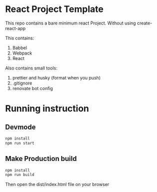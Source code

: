# React Project Template

This repo contains a bare minimum react Project. Without using create-react-app

This contains:

1. Babbel
2. Webpack
3. React

Also contains small tools:

1. prettier and husky (format when you push)
2. .gitignore
3. renovate bot config

# Running instruction

## Devmode

```bash
npm install
npm run start
```

## Make Production build

```bash
npm install
npm run build
```

Then open the dist/index.html file on your browser
